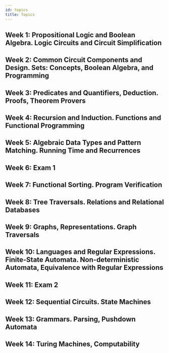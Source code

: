 ```yaml
---
id: topics
title: Topics
---
```


## Week 1: Propositional Logic and Boolean Algebra. Logic Circuits and Circuit Simplification

## Week 2: Common Circuit Components and Design. Sets: Concepts, Boolean Algebra, and Programming

## Week 3: Predicates and Quantifiers, Deduction. Proofs, Theorem Provers

## Week 4: Recursion and Induction. Functions and Functional Programming

## Week 5: Algebraic Data Types and Pattern Matching. Running Time and Recurrences

## Week 6: Exam 1

## Week 7: Functional Sorting. Program Verification

## Week 8: Tree Traversals. Relations and Relational Databases

## Week 9: Graphs, Representations. Graph Traversals

## Week 10: Languages and Regular Expressions. Finite-State Automata. Non-deterministic Automata, Equivalence with Regular Expressions

## Week 11: Exam 2

## Week 12: Sequential Circuits. State Machines

## Week 13: Grammars. Parsing, Pushdown Automata

## Week 14: Turing Machines, Computability